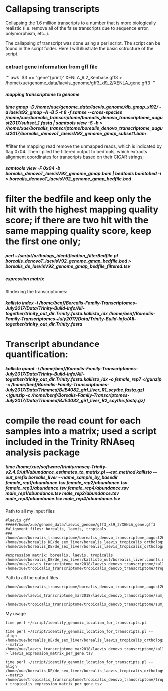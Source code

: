 # Callapsing transcripts
Collapsing the 1.6 million transcripts to a number that is more biologically realistic (i.e. remove all of the false transcripts due to sequence error, polymorphism, etc..).

The callapsing of transcript was done using a perl script. The script can be found in the script folder. Here I will illustrate the basic sctructure of the script. 


### extract gene information from gff file
'''
awk '$3 == "gene"{print}' XENLA_9.2_Xenbase.gff3 > /home/xue/genome_data/laevis_genome/gff3_xl9_2/XENLA_gene.gff3
'''

##### mapping transcriptome to genome
##### time gmap -D /home/xue/genome_data/laevis_genome/db_gmap_xl92/ -d laevis92_gmap -A -B 5 -t 8 -f samse --cross-species /home/xue/borealis_transcriptome/borealis_denovo_transcriptome_august2017/subset_1.fasta | samtools view -S -b > /home/xue/borealis_transcriptome/borealis_denovo_transcriptome_august2017/borealis_denovoT_laevisV92_genome_gmap_subset1.bam
#filter the mapping read remove the unmapped reads, which is indicated by flag 0x04. Then I piled the filtered output to bedtools, which extracts alignment coordinates for transcripts based on their CIGAR strings;
##### samtools view -F 0x04 -b borealis_denovoT_laevisV92_genome_gmap.bam | bedtools bamtobed -i > borealis_denovoT_laevisV92_genome_gmap_bedfile.bed
# filter the bedfile and keep only the hit with the highest mapping quality score; if there are two hit with the same mapping quality score, keep the first one only;
##### perl ~/script/orthologs_identification_filterBedfile.pl borealis_denovoT_laevisV92_genome_gmap_bedfile.bed > borealis_de_laevisV92_genome_gmap_bedfile_filtered.tsv

##### expression matrix 
#Indexing the transcriptomes:
##### kallisto index -i /home/benf/Borealis-Family-Transcriptomes-July2017/Data/Trinity-Build-Info/All-together/trinity_out_dir.Trinity.fasta.kallisto_idx /home/benf/Borealis-Family-Transcriptomes-July2017/Data/Trinity-Build-Info/All-together/trinity_out_dir.Trinity.fasta
# Transcript abundance quantification:
##### kallisto quant -i /home/benf/Borealis-Family-Transcriptomes-July2017/Data/Trinity-Build-Info/All-together/trinity_out_dir.Trinity.fasta.kallisto_idx  -o female_rep7 <(gunzip -c /home/benf/Borealis-Family-Transcriptomes-July2017/Data/Trimmed/BJE4082_girl_liver_R1_scythe.fastq.gz) <(gunzip -c /home/benf/Borealis-Family-Transcriptomes-July2017/Data/Trimmed/BJE4082_girl_liver_R2_scythe.fastq.gz)
# compile the read count for each samples into a matrix; used a script included in the Trinity RNAseq analysis package
##### time /home/xue/software/trinityrnaseq-Trinity-v2.4.0/util/abundance_estimates_to_matrix.pl --est_method kallisto --out_prefix borealis_liver  --name_sample_by_basedir female_rep1/abundance.tsv female_rep2/abundance.tsv female_rep3/abundance.tsv female_rep4/abundance.tsv male_rep1/abundance.tsv male_rep2/abundance.tsv male_rep3/abundance.tsv male_rep4/abundance.tsv

Path to all my input files
```
#laevis gff
#####/home/xue/genome_data/laevis_genome/gff3_xl9_2/XENLA_gene.gff3
#alignment files: borealis, laevis, tropicals
### /home/xue/borealis_transcriptome/borealis_denovo_transcriptome_august2017/borealis_denovoT_laevisV92_genome_gmap_filtered.bed
/home/xue/borealis_DE/de_sex_liver/borealis_laevis_tropicalis_orthologs/orthologs_laevisGenomeApproach/laevis_denovoT_laevisV92_genome_gmap_bedfile_filtered.bed
/home/xue/borealis_DE/de_sex_liver/borealis_laevis_tropicalis_orthologs/orthologs_laevisGenomeApproach/tropicalis_denovoT_laevisV92_genome_gmap_bedfile_filtered.bed

#expression matrix: borealis, laevis, tropicalis
/home/xue/borealis_DE/de_sex_liver/kallisto_out/borealis_liver.counts.matrix
/home/xue/laevis_transcriptome_mar2018/laevis_denovo_transcriptome/kallisto_out/laevis_denovo.counts.matrix
/home/xue/tropicalis_transcriptome/tropicalis_denovo_transcriptome/tropicalis_kallisto_denovo/tropicalis_denovo.counts.matrix
```

Path to all the output files
```
/home/xue/borealis_transcriptome/borealis_denovo_transcriptome_august2017/sum_expression/borealis_expression_matrix_per_gene.tsv

/home/xue/laevis_transcriptome_mar2018/laevis_denovo_transcriptome/sum_expression/laevis_expression_matrix_per_gene.tsv

/home/xue/tropicalis_transcriptome/tropicalis_denovo_transcriptome/sum_expression/tropicalis_expression_matrix_per_gene.tsv
```

My usage
```
time perl ~/script/identify_genomic_location_for_transcripts.pl

time perl ~/script/identify_genomic_location_for_transcripts.pl --align /home/xue/borealis_DE/de_sex_liver/borealis_laevis_tropicalis_orthologs/orthologs_laevisGenomeApproach/laevis_denovoT_laevisV92_genome_gmap_bedfile_filtered.bed --matrix /home/xue/laevis_transcriptome_mar2018/laevis_denovo_transcriptome/kallisto_out/laevis_denovo.counts.matrix > laevis_expression_matrix_per_gene.tsv

time perl ~/script/identify_genomic_location_for_transcripts.pl --align /home/xue/borealis_DE/de_sex_liver/borealis_laevis_tropicalis_orthologs/orthologs_laevisGenomeApproach/tropicalis_denovoT_laevisV92_genome_gmap_bedfile_filtered.bed --matrix /home/xue/tropicalis_transcriptome/tropicalis_denovo_transcriptome/tropicalis_kallisto_denovo/tropicalis_denovo.counts.matrix > tropicalis_expression_matrix_per_gene.tsv
```

